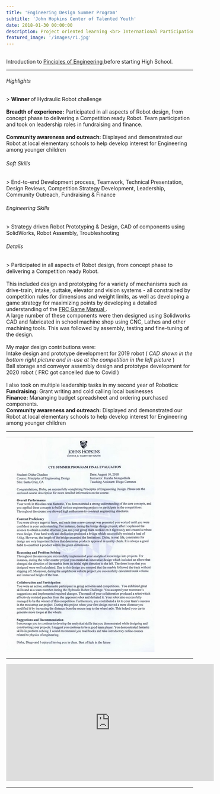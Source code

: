 ```yaml
---
title: 'Engineering Design Summer Program'
subtitle: 'John Hopkins Center of Talented Youth'
date: 2018-01-30 00:00:00
description: Project oriented learning <br> International Participation <br> Residential Camp at UC Santa Cruz
featured_image: '/images/r1.jpg'
---
```


<br>
Introduction to  <a href ="https://cty.jhu.edu/summer/docs/syllabi/egrd_1.pdf/"> Pinciples of Engineering </a> before starting High School. 

<hr>
  
<h6> Highlights </h6>
> <b> Winner </b> of Hydraulic Robot challenge <br><br> <b>Breadth of experience:</b> Participated in all aspects of Robot design, from concept phase to delivering a Competition ready Robot. Team participation and took on leadership roles in fundraising and finance. <br><br> <b>Community awareness and outreach:</b> Displayed and demonstrated our Robot at local elementary schools to help develop interest for Engineering among younger children

<h6> Soft Skills </h6>
> End-to-end Development process, Teamwork, Technical Presentation, Design Reviews, Competition Strategy Development, Leadership, Community Outreach, Fundraising & Finance

<h6> Engineering Skills </h6>
> Strategy driven Robot Prototyping & Design, CAD of components using SolidWorks, Robot Assembly, Troubleshooting


<h6> Details </h6>
> Participated in all aspects of Robot design, from concept phase to delivering a Competition ready Robot. 
<br><br> This included design and prototyping for a variety of mechanisms such as drive-train, intake, outtake, elevator and vision systems - all constrained by competition rules for dimensions and weight limits, as well as developing a game strategy for maximizing points by developing a detailed understanding of the <a href="https://firstfrc.blob.core.windows.net/frc2020/Manual/2020FRCGameSeasonManual.pdf"> FRC Game Manual </a>.  
<br> A large number of these components were then designed using Solidworks CAD and fabricated in school machine shop using CNC, Lathes and other machining tools.  This was followed by assembly, testing and fine-tuning of the design. 
<br><br> My major design contributions were:  <br> Intake design and prototype development for 2019 robot (<i> CAD shown in the bottom right picture and in-use at the competition in the left picture </i>) <br> Ball storage and conveyor assembly design and prototype development for 2020 robot ( FRC got cancelled due to Covid ) <br><br>I also took on multiple leadership tasks in my second year of Robotics: <br> <b>Fundraising:</b> Grant writing and cold calling local businesses <br> <b>Finance:</b> Mananging budget spreadsheet and ordering purchased components. <br> <b>Community awareness and outreach:</b> Displayed and demonstrated our Robot at local elementary schools to help develop interest for Engineering among younger children


---


<div class="gallery" data-columns="1">
	<img src="/images/cty.JPG">
</div>


---


<iframe width="560" height="315" src="https://www.youtube.com/embed/pdRBp6AnNCw" frameborder="0" allow="accelerometer; autoplay; clipboard-write; encrypted-media; gyroscope; picture-in-picture" allowfullscreen></iframe>


---

